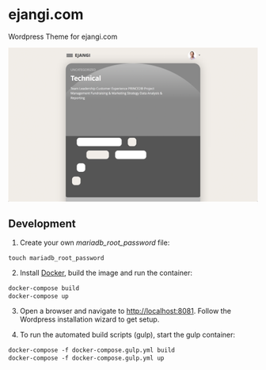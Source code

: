 # ejangi.com

Wordpress Theme for ejangi.com

![Screenshot of the ejangi.com Wordpress theme](src/screenshot.png)


## Development

1) Create your own *mariadb_root_password* file:

```
touch mariadb_root_password
```

2) Install [Docker](https://www.docker.com/products/docker-desktop), build the image and run the container:

```
docker-compose build
docker-compose up
```

3) Open a browser and navigate to [http://localhost:8081](http://localhost:8081). Follow the Wordpress installation wizard to get setup.

4) To run the automated build scripts (gulp), start the gulp container:

```
docker-compose -f docker-compose.gulp.yml build
docker-compose -f docker-compose.gulp.yml up
```